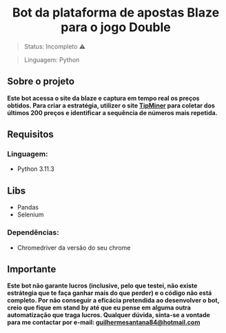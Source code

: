 <h1 align="center">Bot da plataforma de apostas Blaze para o jogo Double</h1>

>Status: Incompleto ⚠️

>Linguagem: Python

## Sobre o projeto
**Este bot acessa o site da blaze e captura em tempo real os preços obtidos. Para criar a estratégia, utilizer o site [TipMiner](https://www.tipminer.com/resultados/blaze/double) para coletar dos últimos 200 preços e identificar a sequência de números mais repetida.**

## Requisitos
### Linguagem:
* Python 3.11.3
## Libs
* Pandas
* Selenium
### Dependências:
* Chromedriver da versão do seu chrome

## Importante
**Este bot não garante lucros (inclusive, pelo que testei, não existe estrátegia que te faça ganhar mais do que perder) e o código não está completo. Por não conseguir a eficácia pretendida ao desenvolver o bot, creio que fique em stand by até que eu pense em alguma outra automatização que traga lucros. Qualquer dúvida, sinta-se a vontade para me contactar por e-mail: guilhermesantana84@hotmail.com**
